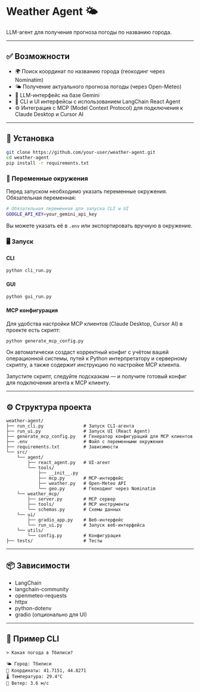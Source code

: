 # Weather Agent 🌤️

LLM-агент для получения прогноза погоды по названию города.

---

## ✅ Возможности

- 🌍 Поиск координат по названию города (геокодинг через Nominatim)
- 🌤️ Получение актуального прогноза погоды (через Open-Meteo)
- 🧠 LLM-интерфейс на базе Gemini
- 🔄 CLI и UI интерфейсы с использованием LangChain React Agent
- ⚙️ Интеграция с MCP (Model Context Protocol) для подключения к Claude Desktop и Cursor AI

---

## 🚀 Установка

```bash
git clone https://github.com/your-user/weather-agent.git
cd weather-agent
pip install -r requirements.txt
```

### 🔧 Переменные окружения

Перед запуском необходимо указать переменные окружения. Обязательная переменная:

```bash
# Обязательная переменная для запуска CLI и UI
GOOGLE_API_KEY=your_gemini_api_key
```

Вы можете указать её в `.env` или экспортировать вручную в окружение.

### 🖥️ Запуск

#### CLI

```bash
python cli_run.py
```

#### GUI

```bash
python gui_run.py
```

#### MCP конфигурация

Для удобства настройки MCP клиентов (Claude Desktop, Cursor AI) в проекте есть скрипт:

```bash
python generate_mcp_config.py
```

Он автоматически создаст корректный конфиг с учётом вашей операционной системы, путей к Python интерпретатору и серверному скрипту, а также содержит инструкцию по настройке MCP клиента.

Запустите скрипт, следуйте подсказкам — и получите готовый конфиг для подключения агента к MCP клиенту.

---

## ⚙️ Структура проекта

```
weather-agent/
├── run_cli.py               # Запуск CLI-агента
├── run_ui.py                # Запуск UI (React Agent)
├── generate_mcp_config.py   # Генератор конфигураций для MCP клиентов
├── .env                     # Файл с переменными окружения
├── requirements.txt         # Зависимости
└── src/
    └── agent/
        ├── react_agent.py   # UI-агент
        └── tools/
            ├── __init__.py
            ├── mcp.py       # MCP-интерфейс
            ├── weather.py   # Open-Meteo API
            └── geo.py       # Геокодинг через Nominatim
    └── weather_mcp/
        ├── server.py        # MCP сервер
        ├── tools/           # MCP инструменты
        └── schemas.py       # Схемы данных
    └── ui/
        ├── gradio_app.py    # Веб-интерфейс
        └── run_ui.py        # Запуск веб-интерфейса
    └── utils/
        └── config.py        # Конфигурация
├── tests/                   # Тесты
```

---

## 📦 Зависимости

- LangChain
- langchain-community
- openmeteo-requests
- httpx
- python-dotenv
- gradio (опционально для UI)

---

## 🧪 Пример CLI

```
> Какая погода в Тбилиси?

🌤️ Город: Тбилиси
📍 Координаты: 41.7151, 44.8271
🌡️ Температура: 29.4°C
💨 Ветер: 3.6 м/с
```

```
